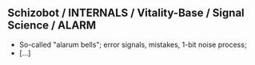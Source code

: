 ## Schizobot / INTERNALS / Vitality-Base / Signal Science / ALARM
* So-called "alarum bells"; error signals, mistakes, 1-bit noise process;
* [...]
